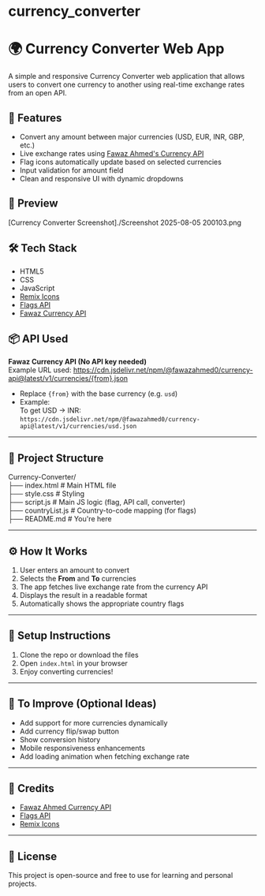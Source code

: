 # currency_converter
# 🌍 Currency Converter Web App

A simple and responsive Currency Converter web application that allows users to convert one currency to another using real-time exchange rates from an open API.

## 🚀 Features

- Convert any amount between major currencies (USD, EUR, INR, GBP, etc.)
- Live exchange rates using [Fawaz Ahmed's Currency API](https://github.com/fawazahmed0/currency-api)
- Flag icons automatically update based on selected currencies
- Input validation for amount field
- Clean and responsive UI with dynamic dropdowns

## 📸 Preview
[Currency Converter Screenshot]./Screenshot 2025-08-05 200103.png <!-- Replace with actual screenshot if available -->

## 🛠️ Tech Stack

- HTML5
- CSS
- JavaScript
- [Remix Icons](https://remixicon.com/)
- [Flags API](https://flagsapi.com)
- [Fawaz Currency API](https://github.com/fawazahmed0/currency-api)

## 📦 API Used

**Fawaz Currency API (No API key needed)**  
Example URL used:
https://cdn.jsdelivr.net/npm/@fawazahmed0/currency-api@latest/v1/currencies/{from}.json
- Replace `{from}` with the base currency (e.g. `usd`)
- Example:  
  To get USD → INR:  
  `https://cdn.jsdelivr.net/npm/@fawazahmed0/currency-api@latest/v1/currencies/usd.json`

---

## 📁 Project Structure
Currency-Converter/<br>
├── index.html # Main HTML file<br>
├── style.css # Styling<br>
├── script.js # Main JS logic (flag, API call, converter)<br>
├── countryList.js # Country-to-code mapping (for flags)<br>
├── README.md # You're here

---

## ⚙️ How It Works

1. User enters an amount to convert
2. Selects the **From** and **To** currencies
3. The app fetches live exchange rate from the currency API
4. Displays the result in a readable format
5. Automatically shows the appropriate country flags

---

## 🔧 Setup Instructions

1. Clone the repo or download the files
2. Open `index.html` in your browser
3. Enjoy converting currencies!

---

## 📌 To Improve (Optional Ideas)

- Add support for more currencies dynamically
- Add currency flip/swap button
- Show conversion history
- Mobile responsiveness enhancements
- Add loading animation when fetching exchange rate

---

## 🙌 Credits

- [Fawaz Ahmed Currency API](https://github.com/fawazahmed0/currency-api)
- [Flags API](https://flagsapi.com)
- [Remix Icons](https://remixicon.com)

---

## 📄 License

This project is open-source and free to use for learning and personal projects.
